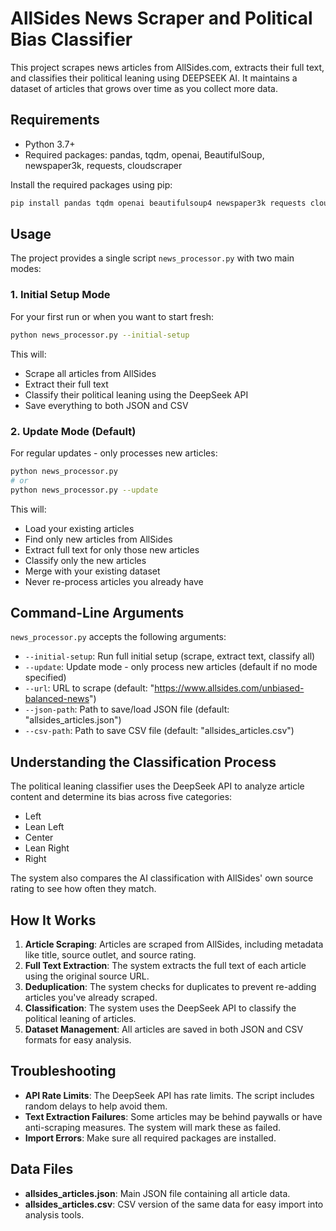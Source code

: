 # AllSides News Scraper and Political Bias Classifier

This project scrapes news articles from AllSides.com, extracts their full text, and classifies their political leaning using DEEPSEEK AI. It maintains a dataset of articles that grows over time as you collect more data.

## Requirements

- Python 3.7+
- Required packages: pandas, tqdm, openai, BeautifulSoup, newspaper3k, requests, cloudscraper

Install the required packages using pip:
```bash
pip install pandas tqdm openai beautifulsoup4 newspaper3k requests cloudscraper
```

## Usage

The project provides a single script `news_processor.py` with two main modes:

### 1. Initial Setup Mode

For your first run or when you want to start fresh:

```bash
python news_processor.py --initial-setup
```

This will:
- Scrape all articles from AllSides
- Extract their full text
- Classify their political leaning using the DeepSeek API
- Save everything to both JSON and CSV

### 2. Update Mode (Default)

For regular updates - only processes new articles:

```bash
python news_processor.py
# or
python news_processor.py --update
```

This will:
- Load your existing articles
- Find only new articles from AllSides
- Extract full text for only those new articles
- Classify only the new articles
- Merge with your existing dataset
- Never re-process articles you already have

## Command-Line Arguments

`news_processor.py` accepts the following arguments:

- `--initial-setup`: Run full initial setup (scrape, extract text, classify all)
- `--update`: Update mode - only process new articles (default if no mode specified)
- `--url`: URL to scrape (default: "https://www.allsides.com/unbiased-balanced-news")
- `--json-path`: Path to save/load JSON file (default: "allsides_articles.json")
- `--csv-path`: Path to save CSV file (default: "allsides_articles.csv")

## Understanding the Classification Process

The political leaning classifier uses the DeepSeek API to analyze article content and determine its bias across five categories:
- Left
- Lean Left
- Center
- Lean Right
- Right

The system also compares the AI classification with AllSides' own source rating to see how often they match.

## How It Works

1. **Article Scraping**: Articles are scraped from AllSides, including metadata like title, source outlet, and source rating.
2. **Full Text Extraction**: The system extracts the full text of each article using the original source URL.
3. **Deduplication**: The system checks for duplicates to prevent re-adding articles you've already scraped.
4. **Classification**: The system uses the DeepSeek API to classify the political leaning of articles.
5. **Dataset Management**: All articles are saved in both JSON and CSV formats for easy analysis.

## Troubleshooting

- **API Rate Limits**: The DeepSeek API has rate limits. The script includes random delays to help avoid them.
- **Text Extraction Failures**: Some articles may be behind paywalls or have anti-scraping measures. The system will mark these as failed.
- **Import Errors**: Make sure all required packages are installed.

## Data Files

- **allsides_articles.json**: Main JSON file containing all article data.
- **allsides_articles.csv**: CSV version of the same data for easy import into analysis tools. 